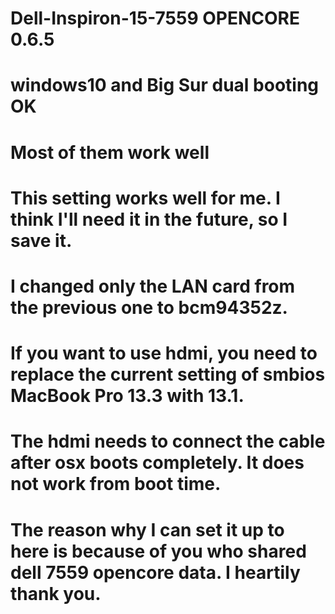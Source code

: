 # Dell-Inspiron-15-7559 OPENCORE 0.6.5  
# windows10 and Big Sur dual booting OK
# Most of them work well
# This setting works well for me. I think I'll need it in the future, so I save it.
# I changed only the LAN card from the previous one to bcm94352z.
# If you want to use hdmi, you need to replace the current setting of smbios MacBook Pro 13.3 with 13.1.
# The hdmi needs to connect the cable after osx boots completely. It does not work from boot time.
# The reason why I can set it up to here is because of you who shared dell 7559 opencore data. I heartily thank you.
